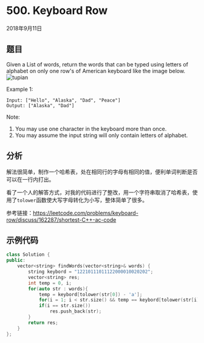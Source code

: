 # 500. Keyboard Row

2018年9月11日

## 题目

Given a List of words, return the words that can be typed using letters of alphabet on only one row's of American keyboard like the image below.
![tupian](https://leetcode.com/static/images/problemset/keyboard.png)

Example 1:

```no
Input: ["Hello", "Alaska", "Dad", "Peace"]
Output: ["Alaska", "Dad"]
```

Note:
1. You may use one character in the keyboard more than once.
2. You may assume the input string will only contain letters of alphabet.

## 分析

解法很简单，制作一个哈希表，处在相同行的字母有相同的值，便利单词判断是否可以在一行内打出。

看了一个人的解答方式，对我的代码进行了整改，用一个字符串取消了哈希表，使用了``tolower``函数使大写字母转化为小写，整体简单了很多。

参考链接：https://leetcode.com/problems/keyboard-row/discuss/162287/shortest-C++-ac-code

## 示例代码

```cpp
class Solution {
public:
    vector<string> findWords(vector<string>& words) {
        string keybord = "12210111011122000010020202";
        vector<string> res;
        int temp = 0, i;
        for(auto str : words){
            temp = keybord[tolower(str[0]) - 'a'];
            for(i = 1; i < str.size() && temp == keybord[tolower(str[i]) - 'a']; i++){}
            if(i == str.size())
                res.push_back(str);
        }
        return res;
    }
};
```